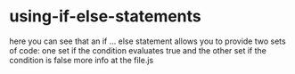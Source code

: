 # using-if-else-statements

here you can see that an if ... else statement allows you to provide two sets of code: one set if the condition evaluates true and the other set if the condition is false
more info at the file.js
